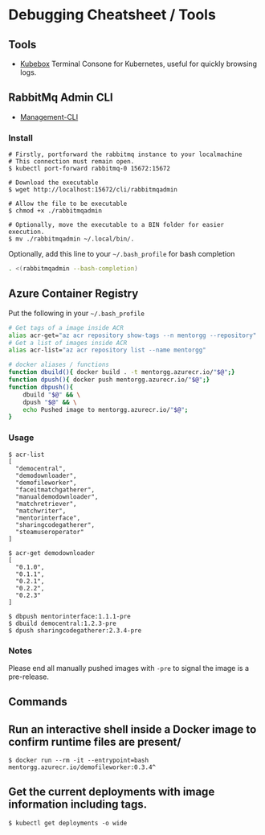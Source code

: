 # Debugging Cheatsheet / Tools

## Tools

- [Kubebox](https://github.com/astefanutti/kubebox)
    Terminal Consone for Kubernetes, useful for quickly browsing logs.


## RabbitMq Admin CLI

- [Management-CLI](https://www.rabbitmq.com/management-cli.html)

### Install

```shell
# Firstly, portforward the rabbitmq instance to your localmachine
# This connection must remain open.
$ kubectl port-forward rabbitmq-0 15672:15672

# Download the executable
$ wget http://localhost:15672/cli/rabbitmqadmin

# Allow the file to be executable
$ chmod +x ./rabbitmqadmin

# Optionally, move the executable to a BIN folder for easier execution.
$ mv ./rabbitmqadmin ~/.local/bin/.

```

Optionally, add this line to your `~/.bash_profile` for bash completion
```bash
. <(rabbitmqadmin --bash-completion)
```

## Azure Container Registry

Put the following in your `~/.bash_profile`

```bash
# Get tags of a image inside ACR
alias acr-get="az acr repository show-tags --n mentorgg --repository"
# Get a list of images inside ACR
alias acr-list="az acr repository list --name mentorgg"

# docker aliases / functions
function dbuild(){ docker build . -t mentorgg.azurecr.io/"$@";}
function dpush(){ docker push mentorgg.azurecr.io/"$@";}
function dbpush(){
    dbuild "$@" && \
    dpush "$@" && \
    echo Pushed image to mentorgg.azurecr.io/"$@";
}
```

### Usage

```shell
$ acr-list
[
  "democentral",
  "demodownloader",
  "demofileworker",
  "faceitmatchgatherer",
  "manualdemodownloader",
  "matchretriever",
  "matchwriter",
  "mentorinterface",
  "sharingcodegatherer",
  "steamuseroperator"
]

$ acr-get demodownloader
[
  "0.1.0",
  "0.1.1",
  "0.2.1",
  "0.2.2",
  "0.2.3"
]

$ dbpush mentorinterface:1.1.1-pre
$ dbuild democentral:1.2.3-pre
$ dpush sharingcodegatherer:2.3.4-pre

```

### Notes

Please end all manually pushed images with `-pre` to signal the image is a pre-release.


## Commands

## Run an interactive shell inside a Docker image to confirm runtime files are present/

```shell
$ docker run --rm -it --entrypoint=bash mentorgg.azurecr.io/demofileworker:0.3.4^
```

## Get the current deployments with image information including tags.

```
$ kubectl get deployments -o wide
```


